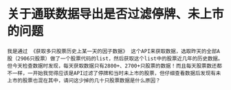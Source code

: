 # 关于通联数据导出是否过滤停牌、未上市的问题

    我是通过 《获取多只股票历史上某一天的因子数据》 这个API来获取数据，选取昨天的全部A股（2906只股票）做了一个股票代码的list，然后获取这个list中的股票近几年的历史数据。
    但今天检查数据时发现，每天获取数据只有2800+、2700+只股票的数据！而且每天股票数还都不一样，一开始我觉得应该是API过滤了停牌和当时未上市的股票，但仔细查看数据后发现有未上市的股票也混在其中，请问这少掉的几十只股票数据是什么原因？